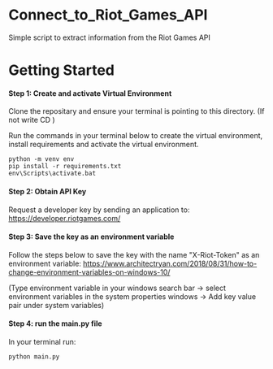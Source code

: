 # Connect_to_Riot_Games_API
Simple script to extract information from the Riot Games API

# Getting Started

#### Step 1: Create and activate Virtual Environment
Clone the repositary and ensure your terminal is pointing to this directory. (If not write CD <filepath-to-repo>)
 
Run the commands in your terminal below to create the virtual environment, install requirements and activate the virtual environment.

```
python -m venv env
pip install -r requirements.txt
env\Scripts\activate.bat
```

#### Step 2: Obtain API Key
Request a developer key by sending an application to:
https://developer.riotgames.com/


#### Step 3: Save the key as an environment variable
Follow the steps below to save the key with the name "X-Riot-Token" as an environment variable:
https://www.architectryan.com/2018/08/31/how-to-change-environment-variables-on-windows-10/

(Type environment variable in your windows search bar -> select environment variables in the system properties windows -> Add key value pair under system variables)

#### Step 4: run the main.py file
In your terminal run:

```
python main.py 
```
